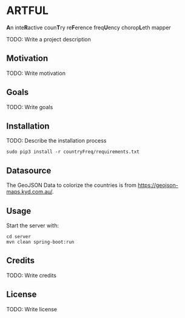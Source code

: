 # ARTFUL
**A**n inte**R**active coun**T**ry re**F**erence freq**U**ency chorop**L**eth mapper

TODO: Write a project description

## Motivation

TODO: Write motivation

## Goals

TODO: Write goals

## Installation

TODO: Describe the installation process

```
sudo pip3 install -r countryFreq/requirements.txt 
```

## Datasource
The GeoJSON Data to colorize the countries is from <https://geojson-maps.kyd.com.au/>.

## Usage

Start the server with:
```
cd server
mvn clean spring-boot:run
```

## Credits

TODO: Write credits

## License

TODO: Write license
